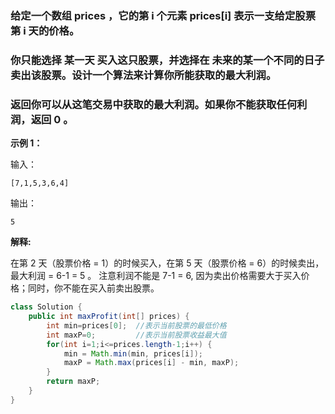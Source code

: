 ### 给定一个数组 prices ，它的第 i 个元素 prices[i] 表示一支给定股票第 i 天的价格。

### 你只能选择 某一天 买入这只股票，并选择在 未来的某一个不同的日子 卖出该股票。设计一个算法来计算你所能获取的最大利润。

### 返回你可以从这笔交易中获取的最大利润。如果你不能获取任何利润，返回 0 。


**示例 1：** 

输入：
```
[7,1,5,3,6,4]
```
输出：
```
5
```
**解释:**

在第 2 天（股票价格 = 1）的时候买入，在第 5 天（股票价格 = 6）的时候卖出，最大利润 = 6-1 = 5 。
     注意利润不能是 7-1 = 6, 因为卖出价格需要大于买入价格；同时，你不能在买入前卖出股票。

```java
class Solution {
    public int maxProfit(int[] prices) {
        int min=prices[0];  //表示当前股票的最低价格
        int maxP=0;         //表示当前股票收益最大值
        for(int i=1;i<=prices.length-1;i++) {
            min = Math.min(min, prices[i]);
            maxP = Math.max(prices[i] - min, maxP);
        }
        return maxP;
    }
}
```
